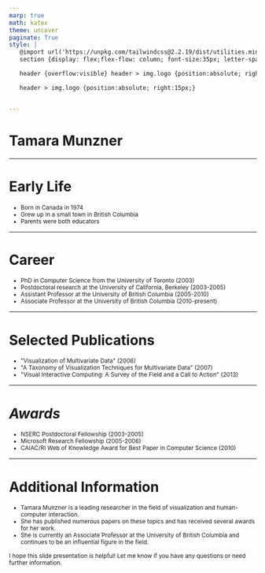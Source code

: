```yaml
---
marp: true
math: katex
theme: uncover
paginate: True
style: |
   @import url('https://unpkg.com/tailwindcss@2.2.19/dist/utilities.min.css');
   section {display: flex;flex-flow: column; font-size:35px; letter-spacing:1.4px;}

   header {overflow:visible} header > img.logo {position:absolute; right:15px;}

   header > img.logo {position:absolute; right:15px;}


---
```

<!-- backgroundColor: white -->
<!-- _class: lead -->

 # Tamara Munzner

---
<style scoped>p,li {font-size:0.88em}</style>

 # Early Life
- Born in Canada in 1974
- Grew up in a small town in British Columbia
- Parents were both educators


---
<style scoped>p,li {font-size:0.84em}</style>

 # Career

- PhD in Computer Science from the University of Toronto (2003)
- Postdoctoral research at the University of California, Berkeley (2003-2005)
- Assistant Professor at the University of British Columbia (2005-2010)
- Associate Professor at the University of British Columbia (2010-present)

---
<style scoped>p,li {font-size:0.88em}</style>

 # **Selected Publications**
- "Visualization of Multivariate Data" (2006)
- "A Taxonomy of Visualization Techniques for Multivariate Data" (2007)
- "Visual Interactive Computing: A Survey of the Field and a Call to Action" (2013)


---
<style scoped>p,li {font-size:0.88em}</style>

 # _Awards_
- NSERC Postdoctoral Fellowship (2003-2005)
- Microsoft Research Fellowship (2005-2006)
- CAIAC/RI Web of Knowledge Award for Best Paper in Computer Science (2010)


---
<style scoped>p,li {font-size:0.84em}</style>

 # Additional Information

- Tamara Munzner is a leading researcher in the field of visualization and human-computer interaction.
- She has published numerous papers on these topics and has received several awards for her work.
- She is currently an Associate Professor at the University of British Columbia and continues to be an influential figure in the field.

I hope this slide presentation is helpful! Let me know if you have any questions or need further information.